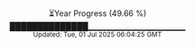 <p align="center">
⏳Year Progress (49.66 %)<br>
██████████████▁▁▁▁▁▁▁▁▁▁▁▁▁▁▁▁ <br>
<sub>Updated: Tue, 01 Jul 2025 06:04:25 GMT</sub>
</p>

